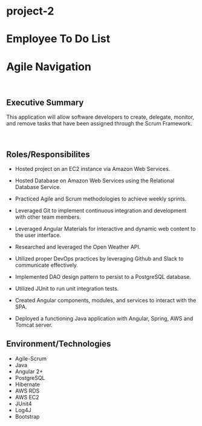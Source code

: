 # project-2
Employee To Do List
=======
# Agile Navigation
<br>

## Executive Summary
This application will allow software developers to create, delegate, monitor, and remove tasks that have been assigned through the Scrum Framework.

<br>

## Roles/Responsibilites
- Hosted project on an EC2 instance via Amazon Web Services.

- Hosted Database on Amazon Web Services using the Relational Database Service.

- Practiced Agile and Scrum methodologies to achieve weekly sprints.

- Leveraged Git to implement continuous integration and development with other team members.

- Leveraged Angular Materials for interactive and dynamic web content to the user interface.

- Researched and leveraged the Open Weather API.

- Utilized proper DevOps practices by leveraging Github and Slack to communicate effectively.

- Implemented DAO design pattern to persist to a PostgreSQL database.

- Utilized JUnit to run unit integration tests.

- Created Angular components, modules, and services to interact with the SPA.

- Deployed a functioning Java application with Angular, Spring, AWS and Tomcat server.

## Environment/Technologies

- Agile-Scrum
- Java
- Angular 2+ 
- PostgreSQL 
- Hibernate 
- AWS RDS 
- AWS EC2
- JUnit4 
- Log4J 
- Bootstrap
